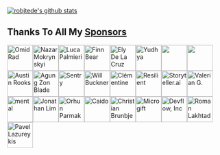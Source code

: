 [![robjtede's github stats](https://github-readme-stats.vercel.app/api?username=robjtede&show_icons=true&title_color=fff&icon_color=79ff97&text_color=9f9f9f&bg_color=151515)](https://github.com/robjtede)

## Thanks To All My [Sponsors](https://github.com/sponsors/robjtede)

<!-- sponsors --><a href="https://github.com/omid"><img src="https:&#x2F;&#x2F;avatars.githubusercontent.com&#x2F;u&#x2F;45714?u&#x3D;3a6e7e7229f2ef141b37caad9199255b8c5e1447&amp;v&#x3D;4" width="60px" alt="Omid Rad" /></a><a href="https://github.com/nazar-pc"><img src="https:&#x2F;&#x2F;avatars.githubusercontent.com&#x2F;u&#x2F;928965?u&#x3D;f5d781ca0eb5cb5c7ce9e5ee5d3b24dae3d6e987&amp;v&#x3D;4" width="60px" alt="Nazar Mokrynskyi" /></a><a href="https://github.com/LukeMathWalker"><img src="https:&#x2F;&#x2F;avatars.githubusercontent.com&#x2F;u&#x2F;20745048?u&#x3D;8ae9563524a89067ebbe1817ccbecb564c13cfb8&amp;v&#x3D;4" width="60px" alt="Luca Palmieri" /></a><a href="https://github.com/finnbear"><img src="https:&#x2F;&#x2F;avatars.githubusercontent.com&#x2F;u&#x2F;20015102?u&#x3D;7c75e8e7220f2a374f7af5f2a017c9067d2cad4b&amp;v&#x3D;4" width="60px" alt="Finn Bear" /></a><a href="https://github.com/elycruz"><img src="https:&#x2F;&#x2F;avatars.githubusercontent.com&#x2F;u&#x2F;603428?u&#x3D;840b81a9357a23a442970f5ad23fa80d8b93a898&amp;v&#x3D;4" width="60px" alt="Ely De La Cruz" /></a><a href="https://github.com/yudyack"><img src="https:&#x2F;&#x2F;avatars.githubusercontent.com&#x2F;u&#x2F;32585850?u&#x3D;cf2bb753a9db2d78bf3492b5cbe0a0dd47f3f661&amp;v&#x3D;4" width="60px" alt="Yudhya" /></a><a href="https://github.com/moy2010"><img src="https:&#x2F;&#x2F;avatars.githubusercontent.com&#x2F;u&#x2F;16496417?v&#x3D;4" width="60px" alt="" /></a><a href="https://github.com/martialmarel"><img src="https:&#x2F;&#x2F;avatars.githubusercontent.com&#x2F;u&#x2F;743775?v&#x3D;4" width="60px" alt="" /></a><a href="https://github.com/Austionian"><img src="https:&#x2F;&#x2F;avatars.githubusercontent.com&#x2F;u&#x2F;12260975?u&#x3D;a9f15935bbd2bbb1e52f4066adfd2504ef445e9f&amp;v&#x3D;4" width="60px" alt="Austin Rooks" /></a><a href="https://github.com/zonblade"><img src="https:&#x2F;&#x2F;avatars.githubusercontent.com&#x2F;u&#x2F;53517318?u&#x3D;f70b3fe070ecf371ccda9f29710cd65fc99a852b&amp;v&#x3D;4" width="60px" alt="Agung Zon Blade" /></a><a href="https://github.com/getsentry"><img src="https:&#x2F;&#x2F;avatars.githubusercontent.com&#x2F;u&#x2F;1396951?v&#x3D;4" width="60px" alt="Sentry" /></a><a href="https://github.com/willbuckner"><img src="https:&#x2F;&#x2F;avatars.githubusercontent.com&#x2F;u&#x2F;1458615?v&#x3D;4" width="60px" alt="Will Buckner" /></a><a href="https://github.com/curquiza"><img src="https:&#x2F;&#x2F;avatars.githubusercontent.com&#x2F;u&#x2F;20380692?u&#x3D;47c18e4e99a723a61d1f269135b915fe912048fa&amp;v&#x3D;4" width="60px" alt="Clémentine" /></a><a href="https://github.com/blockchainlover2019"><img src="https:&#x2F;&#x2F;avatars.githubusercontent.com&#x2F;u&#x2F;92380384?u&#x3D;5e16c3af52c9daaa59d3287c5002f9e1000ffb2c&amp;v&#x3D;4" width="60px" alt="Resilient" /></a><a href="https://github.com/storytold"><img src="https:&#x2F;&#x2F;avatars.githubusercontent.com&#x2F;u&#x2F;76897702?v&#x3D;4" width="60px" alt="Storyteller.ai" /></a><a href="https://github.com/vgarleanu"><img src="https:&#x2F;&#x2F;avatars.githubusercontent.com&#x2F;u&#x2F;20709310?u&#x3D;5e25297841f093d490e8dcd5d499b2d0840eb246&amp;v&#x3D;4" width="60px" alt="Valerian G." /></a><a href="https://github.com/mental32"><img src="https:&#x2F;&#x2F;avatars.githubusercontent.com&#x2F;u&#x2F;27660514?u&#x3D;8bb809f0d0661729ab8938ad9d71d1f071c73bef&amp;v&#x3D;4" width="60px" alt="mental" /></a><a href="https://github.com/pmd3d"><img src="https:&#x2F;&#x2F;avatars.githubusercontent.com&#x2F;u&#x2F;558261?u&#x3D;cac7b27dfbe665422a62d46b6cd75a8ae86adc74&amp;v&#x3D;4" width="60px" alt="Jonathan Lim" /></a><a href="https://github.com/orhun"><img src="https:&#x2F;&#x2F;avatars.githubusercontent.com&#x2F;u&#x2F;24392180?u&#x3D;6ebc72d5c2df61c3f06b9f9dbb3ea905d38c6680&amp;v&#x3D;4" width="60px" alt="Orhun Parmaksız" /></a><a href="https://github.com/caido"><img src="https:&#x2F;&#x2F;avatars.githubusercontent.com&#x2F;u&#x2F;78991750?v&#x3D;4" width="60px" alt="Caido" /></a><a href="https://github.com/brunbjerg"><img src="https:&#x2F;&#x2F;avatars.githubusercontent.com&#x2F;u&#x2F;44016161?u&#x3D;a2b6046d0b9693d8122ffb98519a7cf1476496f5&amp;v&#x3D;4" width="60px" alt="Christian Brunbjerg" /></a><a href="https://github.com/microgift"><img src="https:&#x2F;&#x2F;avatars.githubusercontent.com&#x2F;u&#x2F;127183857?u&#x3D;6825defce697b85ecac30524f56526bbf11ec234&amp;v&#x3D;4" width="60px" alt="Microgift" /></a><a href="https://github.com/devflowinc"><img src="https:&#x2F;&#x2F;avatars.githubusercontent.com&#x2F;u&#x2F;122049913?v&#x3D;4" width="60px" alt="Devflow, Inc" /></a><a href="https://github.com/pyldin601"><img src="https:&#x2F;&#x2F;avatars.githubusercontent.com&#x2F;u&#x2F;8050895?u&#x3D;3e1ca4da9cc62b9dce424e23e75cdea44842331c&amp;v&#x3D;4" width="60px" alt="Roman Lakhtadyr" /></a><a href="https://github.com/lazureykis"><img src="https:&#x2F;&#x2F;avatars.githubusercontent.com&#x2F;u&#x2F;89552?v&#x3D;4" width="60px" alt="Pavel Lazureykis" /></a><!-- sponsors -->
